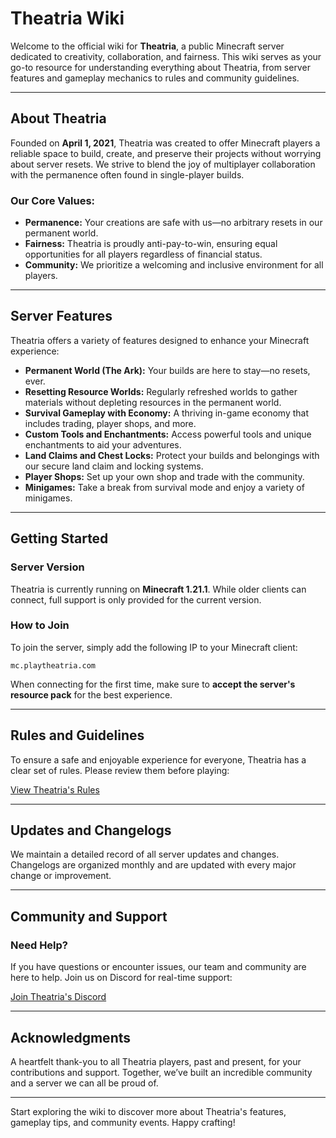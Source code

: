 # Theatria Wiki

Welcome to the official wiki for **Theatria**, a public Minecraft server dedicated to creativity, collaboration, and fairness. This wiki serves as your go-to resource for understanding everything about Theatria, from server features and gameplay mechanics to rules and community guidelines.

---

## About Theatria

Founded on **April 1, 2021**, Theatria was created to offer Minecraft players a reliable space to build, create, and preserve their projects without worrying about server resets. We strive to blend the joy of multiplayer collaboration with the permanence often found in single-player builds. 

### Our Core Values:
- **Permanence:** Your creations are safe with us—no arbitrary resets in our permanent world.
- **Fairness:** Theatria is proudly anti-pay-to-win, ensuring equal opportunities for all players regardless of financial status.
- **Community:** We prioritize a welcoming and inclusive environment for all players.

---

## Server Features

Theatria offers a variety of features designed to enhance your Minecraft experience:

- **Permanent World (The Ark):** Your builds are here to stay—no resets, ever.
- **Resetting Resource Worlds:** Regularly refreshed worlds to gather materials without depleting resources in the permanent world.
- **Survival Gameplay with Economy:** A thriving in-game economy that includes trading, player shops, and more.
- **Custom Tools and Enchantments:** Access powerful tools and unique enchantments to aid your adventures.
- **Land Claims and Chest Locks:** Protect your builds and belongings with our secure land claim and locking systems.
- **Player Shops:** Set up your own shop and trade with the community.
- **Minigames:** Take a break from survival mode and enjoy a variety of minigames.

---

## Getting Started

### Server Version
Theatria is currently running on **Minecraft 1.21.1**. While older clients can connect, full support is only provided for the current version.

### How to Join
To join the server, simply add the following IP to your Minecraft client:

```
mc.playtheatria.com
```

When connecting for the first time, make sure to **accept the server's resource pack** for the best experience.

---

## Rules and Guidelines

To ensure a safe and enjoyable experience for everyone, Theatria has a clear set of rules. Please review them before playing:

[View Theatria's Rules](https://docs.playtheatria.com/rules)

---

## Updates and Changelogs

We maintain a detailed record of all server updates and changes. Changelogs are organized monthly and are updated with every major change or improvement.

---

## Community and Support

### Need Help?
If you have questions or encounter issues, our team and community are here to help. Join us on Discord for real-time support:

[Join Theatria's Discord](https://discord.gg/hFJWRDKyNz)

---

## Acknowledgments

A heartfelt thank-you to all Theatria players, past and present, for your contributions and support. Together, we’ve built an incredible community and a server we can all be proud of.

---

Start exploring the wiki to discover more about Theatria's features, gameplay tips, and community events. Happy crafting!

